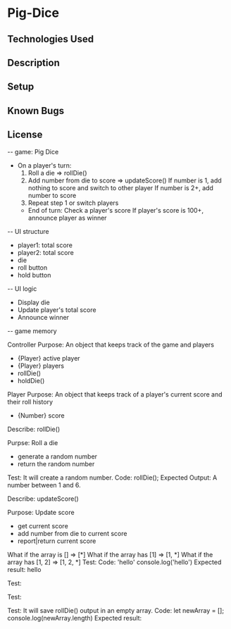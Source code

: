 # Pig-Dice

## Technologies Used

## Description

## Setup

## Known Bugs 

## License

<!-- PROGRAM STRUCTURE -->

-- game: Pig Dice
- On a player's turn:
    1. Roll a die => rollDie()
    2. Add number from die to score => updateScore()
      If number is 1, add nothing to score and switch to other player
      If number is 2+, add number to score
    3. Repeat step 1 or switch players
    - End of turn: Check a player's score
      If player's score is 100+, announce player as winner

-- UI structure
- player1: total score
- player2: total score
- die
- roll button
- hold button

-- UI logic
- Display die
- Update player's total score
- Announce winner

-- game memory

Controller
Purpose: An object that keeps track of the game and players
- {Player} active player
- {Player} players
- rollDie()
- holdDie()

Player
Purpose: An object that keeps track of a player's current score and their roll history
- {Number} score

<!-- TESTS -->

Describe: rollDie()

Purpse: Roll a die
- generate a random number
- return the random number

Test: It will create a random number.
Code: rollDie();
Expected Output: A number between 1 and 6.

Describe: updateScore()

Purpose: Update score
- get current score
- add number from die to current score
- report|return current score

What if the array is [] => [*]
What if the array has [1] => [1, *]
What if the array has [1, 2] => [1, 2, *]
Test: 
Code:
    'hello'
    console.log('hello')
Expected result: hello

Test:

Test: 

Test: It will save rollDie() output in an empty array.
Code: let newArray = [];
console.log(newArray.length)
Expected result:








